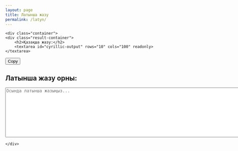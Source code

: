 ```yaml
---
layout: page
title: Латынша жазу
permalink: /latyn/
---
```


<main>
	
    <div class="container">
    <div class="result-container">
        <h2>Қазақша жазу:</h2>
        <textarea id="cyrillic-output" rows="10" cols="100" readonly></textarea>
<button class="copy-button" onclick="copyText()">Copy</button>
    </div>
    <div class="form-container">
        <h2>Латынша жазу орны:</h2>
        <textarea id="latin-input" rows="10" cols="100" placeholder="Осында латынша жазыңыз..."></textarea>

    </div>
</div>
</main>
<script>
    $(document).ready(function() {
        // Mapping of Latin to Cyrillic letters
        const conversionMap = {
            'sh': 'ш', 'Sh': 'Ш',
	    'ch': 'ч', 'Ch': 'Ч',
            'zh': 'ж', 'Zh': 'Ж',
	    'kh': 'х', 'Kh': 'Х',
	    'ts': 'ц', 'Ts': 'Ц',
	    'ya': 'я', 'Ya': 'Я',
	    'iu': 'ю', 'Iu': 'Ю','yu': 'ю', 'Yu': 'Ю',
            "n'": 'ң',"N'": 'Ң', 
            "a'": 'ә', "A'": 'Ә',
	    'io': 'ё', 'Io': 'Ё','yo': 'ё', 'Yo': 'Ё',
	     "e'": 'э', "E'": 'Э',
	    "o'": 'ө', "O'": 'Ө',
            "g'": 'ғ', "G'": 'Ғ',
            "u'": 'ү', "U'": 'Ү',
            'u-': 'ұ', "U-": 'Ұ',
	    "i'": 'і', "I'": 'І',
            'i-': 'й', "I-": 'Й',
	    "h'": 'һ',"_'": 'ъ',"y'":'ь',
            'A': 'А', 'B': 'Б', 'C': 'Ц', 'D': 'Д', 'E': 'Е', 'F': 'Ф', 'G': 'Г', 'H': 'Х',
            'I': 'И', 'J': 'Ж', 'K': 'К', 'L': 'Л', 'M': 'М', 'N': 'Н', 'O': 'О', 'P': 'П',
            'Q': 'Қ', 'R': 'Р', 'S': 'С', 'T': 'Т', 'U': 'У', 'V': 'В', 'Z': 'З',
            'a': 'а', 'b': 'б', 'c': 'ц', 'd': 'д', 'e': 'е', 'f': 'ф', 'g': 'г', 'h': 'х',
            'i': 'и', 'j': 'ж', 'k': 'к', 'l': 'л', 'm': 'м', 'n': 'н', 'o': 'о', 'p': 'п',
            'q': 'қ', 'r': 'р', 's': 'с', 't': 'т', 'u': 'у', 'v': 'в', 'z': 'з',
            'W': 'Ш', 'X': 'Х', 'Y': 'Ы', 'w': 'ш', 'x': 'х', 'y': 'ы', 
        };

       const latinInput = document.getElementById('latin-input');
       const cyrillicOutput = document.getElementById('cyrillic-output');

        latinInput.addEventListener('input', function() {
            const latinText = latinInput.value;
            let cyrillicText = '';

            for (let i = 0; i < latinText.length; i++) {
                const letter = latinText[i];
                let combination = '';

                // Check for combination letters
                if (letter === 's' && latinText[i + 1] === 'h') {
                    combination = 'sh';
                } else if (letter === 'S' && latinText[i + 1] === 'h') {
                    combination = 'Sh';
                } else if (letter === 'C' && latinText[i + 1] === 'h') {
                    combination = 'Ch';
                } else if (letter === 'c' && latinText[i + 1] === 'h') {
                    combination = 'ch';
		} else if (letter === 't' && latinText[i + 1] === 's') {
                    combination = 'ts';
                } else if (letter === 'T' && latinText[i + 1] === 's') {
                    combination = 'Ts';
		
		} else if (letter === 'y' && latinText[i + 1] === 'a') {
                    combination = 'ya';
                } else if (letter === 'Y' && latinText[i + 1] === 'a') {
                    combination = 'Ya';

		} else if (letter === 'i' && latinText[i + 1] === 'u') {
                    combination = 'iu';
                } else if (letter === 'I' && latinText[i + 1] === 'u') {
                    combination = 'Iu';
		} else if (letter === 'y' && latinText[i + 1] === 'u') {
                    combination = 'yu';
                } else if (letter === 'Y' && latinText[i + 1] === 'u') {
                    combination = 'Yu';
		} else if (letter === 'i' && latinText[i + 1] === 'o') {
                    combination = 'io';
                } else if (letter === 'I' && latinText[i + 1] === 'o') {
                    combination = 'Io';
		} else if (letter === 'y' && latinText[i + 1] === 'o') {
                    combination = 'yo';
                } else if (letter === 'Y' && latinText[i + 1] === 'o') {
                    combination = 'Yo';
		} else if (letter === 'h' && latinText[i + 1] === "'") {
                    combination = "h'";
		} else if (letter === '_' && latinText[i + 1] === "'") {
                    combination = "_'";
		} else if (letter === '_' && latinText[i + 1] === '"') {
                    combination = '_"';
                } else if (letter === 'n' && latinText[i + 1] === "'") {
                    combination = "n'";
                } else if (letter === 'N' && latinText[i + 1] === "'") {
                    combination = "N'";
		 } else if (letter === 'e' && latinText[i + 1] === "'") {
                    combination = "e'";
                } else if (letter === 'E' && latinText[i + 1] === "'") {
                    combination = "E'";
                } else if (letter === 'a' && latinText[i + 1] === "'") {
                    combination = "a'";
                } else if (letter === 'A' && latinText[i + 1] === "'") {
                    combination = "A'";
		} else if (letter === 'o' && latinText[i + 1] === "'") {
                    combination = "o'";
                } else if (letter === 'O' && latinText[i + 1] === "'") {
                    combination = "O'";
                } else if (letter === 'g' && latinText[i + 1] === "'") {
                    combination = "g'";
                } else if (letter === 'G' && latinText[i + 1] === "'") {
                    combination = "G'";
                } else if (letter === 'u' && latinText[i + 1] === "'") {
                    combination = "u'";
                } else if (letter === 'U' && latinText[i + 1] === "'") {
                    combination = "U'";
                } else if (letter === 'u' && latinText[i + 1] === "-") {
                    combination = "u-";
                } else if (letter === 'U' && latinText[i + 1] === "-") {
                    combination = "U-";
                } else if (letter === 'z' && latinText[i + 1] === "h") {
                    combination = "zh";
                } else if (letter === 'Z' && latinText[i + 1] === "h") {
                    combination = "Zh";
                } else if (letter === 'k' && latinText[i + 1] === "h") {
                    combination = "kh";
                } else if (letter === 'K' && latinText[i + 1] === "h") {
                    combination = "Kh";
		} else if (letter === '_' && latinText[i + 1] === "'") {
                    combination = "_'";
		} else if (letter === 'y' && latinText[i + 1] === "'") {
                    combination = "y'";

                } else if (letter === 'i' && latinText[i + 1] === "'") {
                    combination = "i'";
                } else if (letter === 'I' && latinText[i + 1] === "'") {
                    combination = "I'";
                } else if (letter === 'i' && latinText[i + 1] === "-") {
                    combination = "i-";
                } else if (letter === 'I' && latinText[i + 1] === "-") {
                    combination = "I-";
                } 

                // Check if the combination exists in the conversion map
                if (combination in conversionMap) {
                    cyrillicText += conversionMap[combination];
                    i++; // Skip the next character in the iteration
                } else {
                    // Check if the letter exists in the conversion map
                    if (letter in conversionMap) {
                        cyrillicText += conversionMap[letter];
                    } else {
                        cyrillicText += letter;
                    }
                }
            }

            cyrillicOutput.textContent = cyrillicText;
    });

    latinInput.addEventListener('keydown', function(event) {
        if (event.key === 'Enter' && !event.shiftKey) {
            event.preventDefault();
            const inputValue = latinInput.value;

            // Append the input value with a new line to the existing content
            latinInput.value = inputValue + '\n';
        }
    });

    function copyText() {
        cyrillicOutput.select();
        document.execCommand('copy');
    }

    // Attach copyText function to the button
    const copyButton = document.querySelector('.copy-button');
    copyButton.addEventListener('click', copyText);
});
</script>
